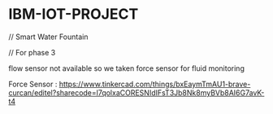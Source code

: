 # IBM-IOT-PROJECT

// Smart Water Fountain

// For phase 3

flow sensor not available so we taken force sensor for fluid monitoring

Force Sensor :
https://www.tinkercad.com/things/bxEaymTmAU1-brave-curcan/editel?sharecode=l7qolxaCORESNIdIFsT3Jb8Nk8myBVb8AI6G7avK-t4
